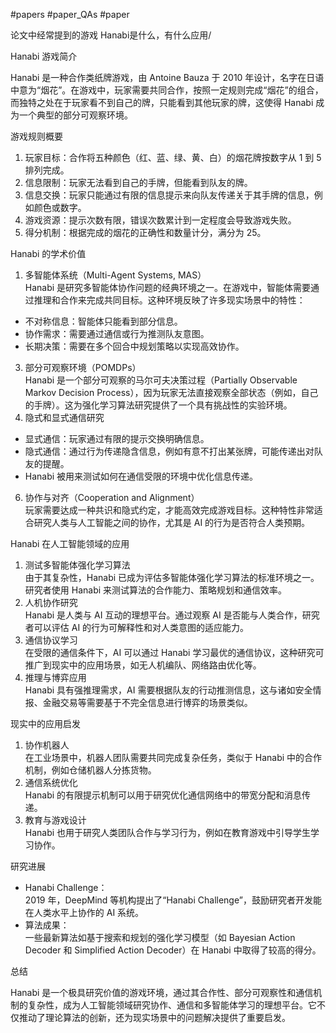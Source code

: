 #papers
#paper_QAs 
#paper 

论文中经常提到的游戏 Hanabi是什么，有什么应用/

Hanabi 游戏简介

Hanabi 是一种合作类纸牌游戏，由 Antoine Bauza 于 2010 年设计，名字在日语中意为“烟花”。在游戏中，玩家需要共同合作，按照一定规则完成“烟花”的组合，而独特之处在于玩家看不到自己的牌，只能看到其他玩家的牌，这使得 Hanabi 成为一个典型的部分可观察环境。

游戏规则概要

1. 玩家目标：合作将五种颜色（红、蓝、绿、黄、白）的烟花牌按数字从 1 到 5 排列完成。
2. 信息限制：玩家无法看到自己的手牌，但能看到队友的牌。
3. 信息交换：玩家只能通过有限的信息提示来向队友传递关于其手牌的信息，例如颜色或数字。
4. 游戏资源：提示次数有限，错误次数累计到一定程度会导致游戏失败。
5. 得分机制：根据完成的烟花的正确性和数量计分，满分为 25。

Hanabi 的学术价值

1. 多智能体系统（Multi-Agent Systems, MAS）  
    Hanabi 是研究多智能体协作问题的经典环境之一。在游戏中，智能体需要通过推理和合作来完成共同目标。这种环境反映了许多现实场景中的特性：

- 不对称信息：智能体只能看到部分信息。
- 协作需求：需要通过通信或行为推测队友意图。
- 长期决策：需要在多个回合中规划策略以实现高效协作。

3. 部分可观察环境（POMDPs）  
    Hanabi 是一个部分可观察的马尔可夫决策过程（Partially Observable Markov Decision Process），因为玩家无法直接观察全部状态（例如，自己的手牌）。这为强化学习算法研究提供了一个具有挑战性的实验环境。
4. 隐式和显式通信研究

- 显式通信：玩家通过有限的提示交换明确信息。
- 隐式通信：通过行为传递隐含信息，例如有意不打出某张牌，可能传递出对队友的提醒。
- Hanabi 被用来测试如何在通信受限的环境中优化信息传递。

6. 协作与对齐（Cooperation and Alignment）  
    玩家需要达成一种共识和隐式约定，才能高效完成游戏目标。这种特性非常适合研究人类与人工智能之间的协作，尤其是 AI 的行为是否符合人类预期。

Hanabi 在人工智能领域的应用

1. 测试多智能体强化学习算法  
    由于其复杂性，Hanabi 已成为评估多智能体强化学习算法的标准环境之一。研究者使用 Hanabi 来测试算法的合作能力、策略规划和通信效率。
2. 人机协作研究  
    Hanabi 是人类与 AI 互动的理想平台。通过观察 AI 是否能与人类合作，研究者可以评估 AI 的行为可解释性和对人类意图的适应能力。
3. 通信协议学习  
    在受限的通信条件下，AI 可以通过 Hanabi 学习最优的通信协议，这种研究可推广到现实中的应用场景，如无人机编队、网络路由优化等。
4. 推理与博弈应用  
    Hanabi 具有强推理需求，AI 需要根据队友的行动推测信息，这与诸如安全情报、金融交易等需要基于不完全信息进行博弈的场景类似。

现实中的应用启发

1. 协作机器人  
    在工业场景中，机器人团队需要共同完成复杂任务，类似于 Hanabi 中的合作机制，例如仓储机器人分拣货物。
2. 通信系统优化  
    Hanabi 的有限提示机制可以用于研究优化通信网络中的带宽分配和消息传递。
3. 教育与游戏设计  
    Hanabi 也用于研究人类团队合作与学习行为，例如在教育游戏中引导学生学习协作。

研究进展

- Hanabi Challenge：  
    2019 年，DeepMind 等机构提出了“Hanabi Challenge”，鼓励研究者开发能在人类水平上协作的 AI 系统。
- 算法成果：  
    一些最新算法如基于搜索和规划的强化学习模型（如 Bayesian Action Decoder 和 Simplified Action Decoder）在 Hanabi 中取得了较高的得分。

总结

Hanabi 是一个极具研究价值的游戏环境，通过其合作性、部分可观察性和通信机制的复杂性，成为人工智能领域研究协作、通信和多智能体学习的理想平台。它不仅推动了理论算法的创新，还为现实场景中的问题解决提供了重要启发。